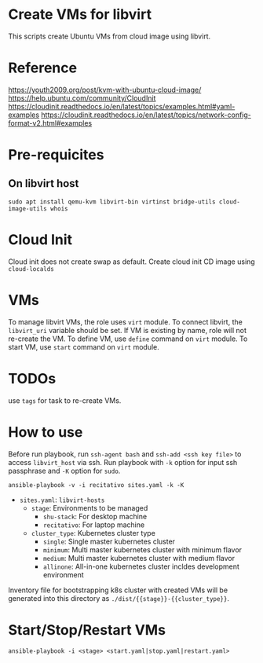Create VMs for libvirt
======================

This scripts create Ubuntu VMs from cloud image using libvirt.

# Reference
https://youth2009.org/post/kvm-with-ubuntu-cloud-image/
https://help.ubuntu.com/community/CloudInit
https://cloudinit.readthedocs.io/en/latest/topics/examples.html#yaml-examples
https://cloudinit.readthedocs.io/en/latest/topics/network-config-format-v2.html#examples

# Pre-requicites

## On libvirt host

```
sudo apt install qemu-kvm libvirt-bin virtinst bridge-utils cloud-image-utils whois
```

# Cloud Init
Cloud init does not create swap as default.
Create cloud init CD image using `cloud-localds`

# VMs
To manage libvirt VMs, the role uses `virt` module.
To connect libvirt, the `libvirt_uri` variable should be set.
If VM is existing by name, role will not re-create the VM.
To define VM, use `define` command on `virt` module.
To start VM, use `start` command on `virt` module.

# TODOs
use `tags` for task to re-create VMs.

# How to use

Before run playbook, run `ssh-agent bash` and `ssh-add <ssh key file>` to access `libvirt_host` via ssh.
Run playbook with `-k` option for input ssh passphrase and `-K` option for `sudo`.
```
ansible-playbook -v -i recitativo sites.yaml -k -K
```

* `sites.yaml`: `libvirt-hosts`
  + `stage`: Environments to be managed
    - `shu-stack`: For desktop machine
    - `recitativo`: For laptop machine
  + `cluster_type`: Kubernetes cluster type
    - `single`: Single master kubernetes cluster
    - `minimum`: Multi master kubernetes cluster with minimum flavor
    - `medium`: Multi master kubernetes cluster with medium flavor
    - `allinone`: All-in-one kubernetes cluster incldes development environment

Inventory file for bootstrapping k8s cluster with created VMs will be generated into this directory as `./dist/{{stage}}-{{cluster_type}}`.

# Start/Stop/Restart VMs

```
ansible-playbook -i <stage> <start.yaml|stop.yaml|restart.yaml>
```
